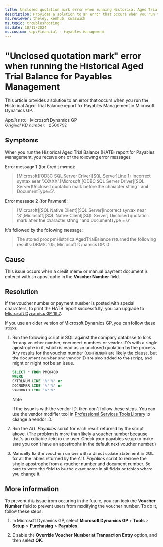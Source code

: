 ```yaml
---
title: Unclosed quotation mark error when running Historical Aged Trial Balance
description: Provides a solution to an error that occurs when you run the Historical Aged Trial Balance report for Payables Management.
ms.reviewer: theley, kenhub, cwaswick
ms.topic: troubleshooting
ms.date: 10/11/2024
ms.custom: sap:Financial - Payables Management
---
```

# "Unclosed quotation mark" error when running the Historical Aged Trial Balance for Payables Management

This article provides a solution to an error that occurs when you run the Historical Aged Trial Balance report for Payables Management in Microsoft Dynamics GP.

_Applies to:_ &nbsp; Microsoft Dynamics GP  
_Original KB number:_ &nbsp; 2580792

## Symptoms

When you run the Historical Aged Trial Balance (HATB) report for Payables Management, you receive one of the following error messages:

Error message 1 (for Credit memo):

> [Microsoft][ODBC SQL Server Driver][SQL Server]Line 1 : Incorrect syntax near 'XXXXX'.[Microsoft][ODBC SQL Server Driver][SQL Server]Unclosed quotation mark before the character string ' and DocumentType=5'.

Error message 2 (for Payment):

> [Microsoft][SQL Native Client][SQL Server]incorrect syntax near 'S'[Microsoft][SQL Native Client][SQL Server] Unclosed quotation mark after the character string ' and DocumentType = 6"

It's followed by the following message:

> The stored proc pmHistoricalAgedTrialBalance returned the following results: DBMS: 105, Microsoft Dynamics GP: 0

## Cause

This issue occurs when a credit memo or manual payment document is entered with an apostrophe in the **Voucher Number** field.

## Resolution

 If the voucher number or payment number is posted with special characters, to print the HATB report successfully, you can upgrade to [Microsoft Dynamics GP 18.7](https://community.dynamics.com/blogs/post/?postid=da2b849a-e349-ef11-a317-6045bda6fe6a).

If you use an older version of Microsoft Dynamics GP, you can follow these steps.

1. Run the following script in SQL against the company database to look for any voucher number, document numbers or vendor ID's with a single apostrophe in it, which is read as an unclosed quotation by the process. Any results for the voucher number (`CONTRLNUM`) are likely the clause, but the document number and vendor ID are also added to the script, and might or might not be an issue.

    ```sql
    SELECT * FROM PM00400
    WHERE 
    CNTRLNUM LIKE '%''%' or 
    DOCNUMBR LIKE '%''%' or 
    VENDORID LIKE '%''%' 
    ```

   > [!NOTE]
   > If the issue is with the vendor ID, then don't follow these steps. You can use the vendor modifier tool in [Professional Services Tools Library](/dynamics-gp/installation/profservicestoolslibrary) to change a vendor ID.

2. Run the _ALL Payables_ script for each result returned by the script above. (The problem is more than likely a voucher number because that's an editable field to the user. Check your payables setup to make sure you don't have an apostrophe in the default next voucher number.)

3. Manually fix the voucher number with a direct `update` statement in SQL for all the tables returned by the _ALL Payables_ script to remove the single apostrophe from a voucher number and document number. Be sure to write the field to be the exact same in all fields or tables where you change it.

## More information

To prevent this issue from occuring in the future, you can lock the **Voucher Number** field to prevent users from modifying the voucher number. To do it, follow these steps:

1. In Microsoft Dynamics GP, select **Microsoft Dynamics GP** > **Tools** > **Setup** > **Purchasing** > **Payables**.

2. Disable the **Override Voucher Number at Transaction Entry** option, and then select **OK**.
